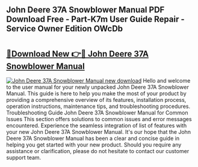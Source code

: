 ## John Deere 37A Snowblower Manual PDF Download Free - Part-K7m User Guide Repair - Service Owner Edition OWcDb

# <h2><a href="http://bc41654.oget.top/?id=John+Deere+37A+Snowblower+Manual">🔗Download New 👉🔴 John Deere 37A Snowblower Manual</a></h2>

[![John Deere 37A Snowblower Manual new download](https://i.imgur.com/5g1atiW.png)](http://bc41654.oget.top/?id=John+Deere+37A+Snowblower+Manual)
Hello and welcome to the user manual for your newly unpacked John Deere 37A Snowblower Manual. This guide is here to help you make the most of your product by providing a comprehensive overview of its features, installation process, operation instructions, maintenance tips, and troubleshooting procedures. Troubleshooting Guide John Deere 37A Snowblower Manual for Common Issues This section offers solutions to common issues and error messages encountered. Experience the seamless integration of list of features with your new John Deere 37A Snowblower Manual. It's our hope that the John Deere 37A Snowblower Manual has been a clear and concise guide in helping you get started with your new product. Should you require any assistance or clarification, please do not hesitate to contact our customer support team.
